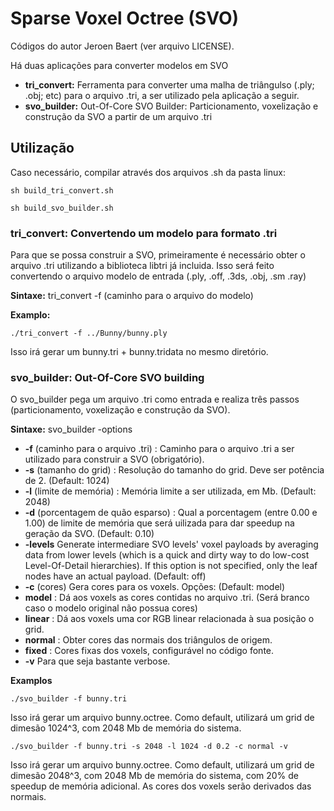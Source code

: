 # Sparse Voxel Octree (SVO)

Códigos do autor Jeroen Baert (ver arquivo LICENSE).

Há duas aplicações para converter modelos em SVO

* **tri_convert:** Ferramenta para converter uma malha de triângulso (.ply; .obj; etc) para o arquivo .tri, a ser utilizado pela aplicação a seguir.
* **svo_builder:** Out-Of-Core SVO Builder: Particionamento, voxelização e construção da SVO a partir de um arquivo .tri

## Utilização

Caso necessário, compilar através dos arquivos .sh da pasta linux:
```
sh build_tri_convert.sh
```
```
sh build_svo_builder.sh
```

### tri_convert: Convertendo um modelo para formato .tri
Para que se possa construir a SVO, primeiramente é necessário obter o arquivo .tri utilizando a biblioteca libtri já incluida. Isso será feito convertendo o arquivo modelo de entrada (.ply, .off, .3ds, .obj, .sm .ray)

**Sintaxe:** tri_convert -f (caminho para o arquivo do modelo)

**Examplo:** 
```
./tri_convert -f ../Bunny/bunny.ply
```
Isso irá gerar um bunny.tri + bunny.tridata no mesmo diretório.

### svo_builder: Out-Of-Core SVO building
O svo_builder pega um arquivo .tri como entrada e realiza três passos (particionamento, voxelização e construção da SVO).

**Sintaxe:** svo_builder -options

* **-f** (caminho para o arquivo .tri) : Caminho para o arquivo .tri a ser utilizado para construir a SVO (obrigatório).
* **-s** (tamanho do grid) : Resolução do tamanho do grid. Deve ser potência de 2. (Default: 1024)
* **-l** (limite de memória) : Memória limite a ser utilizada, em Mb. (Default: 2048)
* **-d** (porcentagem de quão esparso) : Qual a porcentagem (entre 0.00 e 1.00) de limite de memória que será uilizada para dar speedup na geração da SVO. (Default: 0.10)
* **-levels** Generate intermediare SVO levels' voxel payloads by averaging data from lower levels (which is a quick and dirty way to do low-cost Level-Of-Detail hierarchies). If this option is not specified, only the leaf nodes have an actual payload. (Default: off)
* **-c** (cores) Gera cores para os voxels. Opções: (Default: model)
 * **model** : Dá aos voxels as cores contidas no arquivo .tri. (Será branco caso o modelo original não possua cores)
 * **linear** : Dá aos voxels uma cor RGB linear relacionada à sua posição o grid.
 * **normal** : Obter cores das normais dos triângulos de origem.
 * **fixed** :  Cores fixas dos voxels, configurável no código fonte.
* **-v** Para que seja bastante verbose.

**Examplos**
````
./svo_builder -f bunny.tri
````
Isso irá gerar um arquivo bunny.octree. Como default, utilizará um grid de dimesão 1024^3, com 2048 Mb de memória do sistema.
````
./svo_builder -f bunny.tri -s 2048 -l 1024 -d 0.2 -c normal -v
````
Isso irá gerar um arquivo bunny.octree. Como default, utilizará um grid de dimesão 2048^3, com 2048 Mb de memória do sistema, com 20% de speedup de memória adicional. As cores dos voxels serão derivados das normais.
